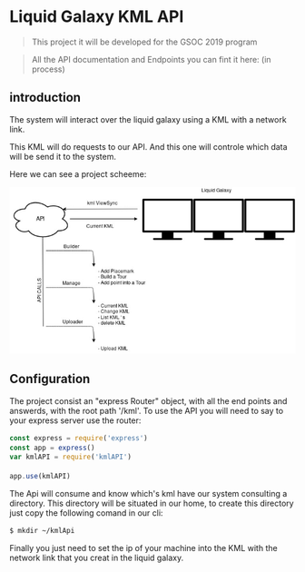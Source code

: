 # Liquid Galaxy KML API

> This project it will be developed for the GSOC 2019 program

> All the API documentation and Endpoints you can fint it here: (in process)

## introduction

The system will interact over the liquid galaxy using a KML with a network link.

This KML will do requests to our API. And this one will controle which data will be send it to the system.

Here we can see a project scheeme:

![Project Definition](./docs/Definition.jpg)


## Configuration

The project consist an "express Router" object, with all the end points and answerds, with the root path '/kml'. To use the API you will need to say to your express server use the router:

```javascript
const express = require('express')
const app = express()
var kmlAPI = require('kmlAPI')

app.use(kmlAPI)
```

The Api will consume and know which's kml have our system consulting a directory. This directory will be situated in our home, to create this directory just copy the following comand in our cli:

```sh
$ mkdir ~/kmlApi
```

Finally you just need to set the ip of your machine into the KML with the network link that you creat in the liquid galaxy.
